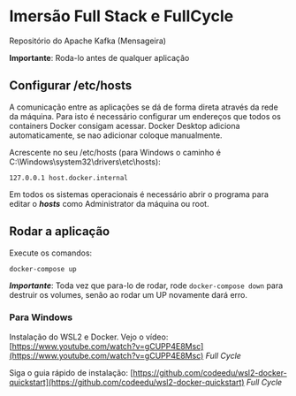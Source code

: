 # Imersão Full Stack e FullCycle

Repositório do Apache Kafka (Mensageira)

**Importante**: Roda-lo antes de qualquer aplicação

## Configurar /etc/hosts

A comunicação entre as aplicações se dá de forma direta através da rede da máquina.
Para isto é necessário configurar um endereços que todos os containers Docker consigam acessar.
Docker Desktop adiciona automaticamente, se nao adicionar coloque manualmente.

Acrescente no seu /etc/hosts (para Windows o caminho é C:\Windows\system32\drivers\etc\hosts):

```
127.0.0.1 host.docker.internal
```

Em todos os sistemas operacionais é necessário abrir o programa para editar o _**hosts**_ como Administrator da máquina ou root.

## Rodar a aplicação

Execute os comandos:

```
docker-compose up
```

_**Importante**_: Toda vez que para-lo de rodar, rode `docker-compose down` para destruir os volumes, senão ao rodar um UP novamente dará erro.

### Para Windows

Instalação do WSL2 e Docker. Vejo o vídeo: [https://www.youtube.com/watch?v=gCUPP4E8Msc](https://www.youtube.com/watch?v=gCUPP4E8Msc) _Full Cycle_

Siga o guia rápido de instalação: [https://github.com/codeedu/wsl2-docker-quickstart](https://github.com/codeedu/wsl2-docker-quickstart) _Full Cycle_
